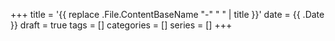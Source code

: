 +++
title = '{{ replace .File.ContentBaseName "-" " " | title }}'
date = {{ .Date }}
draft = true
tags = []
categories = []
series = []
+++
